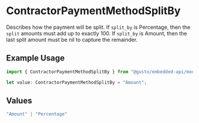 # ContractorPaymentMethodSplitBy

Describes how the payment will be split. If `split_by` is Percentage, then the `split` amounts must add up to exactly 100. If `split_by` is Amount, then the last split amount must be nil to capture the remainder.

## Example Usage

```typescript
import { ContractorPaymentMethodSplitBy } from "@gusto/embedded-api/models/components/contractorpaymentmethod.js";

let value: ContractorPaymentMethodSplitBy = "Amount";
```

## Values

```typescript
"Amount" | "Percentage"
```